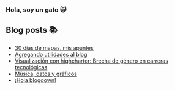 ### Hola, soy un gato :scream_cat:

## Blog posts :books:

<!-- BLOG-POST-LIST:START -->
- [30 días de mapas, mis apuntes](/2020/12/01/30daymap/)
- [Agregando utilidades al blog](/2020/10/12/agregando-utilidades-hugo/)
- [Visualización con highcharter: Brecha de género en carreras tecnológicas](/2020/05/13/highcharter-brechas/)
- [Música, datos y gráficos](/2020/05/12/musica-datos-y-graficos/)
- [¡Hola blogdown!](/2019/09/24/hola-blogdown/)
<!-- BLOG-POST-LIST:END -->

<!--
**sporella/sporella** is a ✨ _special_ ✨ repository because its `README.md` (this file) appears on your GitHub profile.

Here are some ideas to get you started:

- 🔭 I’m currently working on ...
- 🌱 I’m currently learning ...
- 👯 I’m looking to collaborate on ...
- 🤔 I’m looking for help with ...
- 💬 Ask me about ...
- 📫 How to reach me: ...
- 😄 Pronouns: ...
- ⚡ Fun fact: ...
-->
